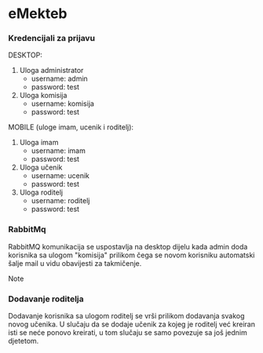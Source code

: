 # eMekteb

### Kredencijali za prijavu

DESKTOP:
1. Uloga administrator
    - username: admin
    - password: test
2. Uloga komisija
    - username: komisija
    - password: test


MOBILE (uloge imam, ucenik i roditelj):
1. Uloga imam
    - username: imam
    - password: test
2. Uloga učenik
    - username: ucenik
    - password: test
3. Uloga roditelj
    - username: roditelj
    - password: test

### RabbitMq
RabbitMQ komunikacija se uspostavlja na desktop dijelu kada admin doda korisnika sa ulogom "komisija" 
prilikom čega se novom korisniku automatski šalje mail u vidu obavijesti za takmičenje.

>[!NOTE]
>### Dodavanje roditelja
>Dodavanje korisnika sa ulogom roditelj se vrši prilikom dodavanja svakog novog učenika.
U slučaju da se dodaje učenik za kojeg je roditelj već kreiran isti se neće ponovo kreirati, 
u tom slučaju se samo povezuje sa još jednim djetetom. 
